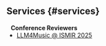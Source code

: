 ## Services {#services}

<h4 style="margin:0 10px 0;">Conference Reviewers</h4>

<ul style="margin:0 0 5px;">
  <li><a href="https://m-a-p.ai/LLM4Music/">
  LLM4Music @ ISMIR 2025</a></li>
</ul>

<!-- <h4 style="margin:0 10px 0;">Journal Reviewers</h4>

<ul style="margin:0 0 20px;">
  <li><a href="https://www.computer.org/csdl/journal/tp"><autocolor>IEEE Transactions on Pattern Analysis and Machine Intelligence (TPAMI)</autocolor></a></li>
  <li><a href="https://www.springer.com/journal/11263"><autocolor>International Journal of Computer Vision (IJCV)</autocolor></a></li>
</ul> -->